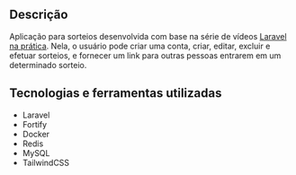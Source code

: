 ## Descrição

Aplicação para sorteios desenvolvida com base na série de vídeos <a href="https://www.youtube.com/watch?v=GWEaHLSndYk&list=PL7ScB28KYHhGBzJHViGByjjy06EcdwVYS" target="_blank">Laravel na prática</a>. Nela, o usuário pode criar uma conta, criar, editar, excluir e efetuar sorteios, e fornecer um link para outras pessoas entrarem em um determinado sorteio.

## Tecnologias e ferramentas utilizadas

- Laravel
- Fortify
- Docker
- Redis
- MySQL
- TailwindCSS
